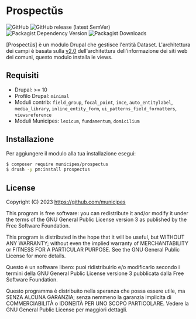 # Prospectŭs

![GitHub](https://img.shields.io/github/license/municipes/prospectus?style=for-the-badge)
![GitHub release (latest SemVer)](https://img.shields.io/github/v/release/municipes/prospectus?sort=semver&style=for-the-badge)
![Packagist Dependency Version](https://img.shields.io/packagist/dependency-v/municipes/prospectus/drupal/core-recommended?style=for-the-badge)
![Packagist Downloads](https://img.shields.io/packagist/dt/municipes/prospectus?style=for-the-badge)

[Prospectŭs] è un modulo Drupal che gestisce l'entità Dataset.
L'architettura dei campi è basata sulla [v2.0](https://docs.google.com/spreadsheets/d/1D4KbaA__xO9x_iBm08KvZASjrrFLYLKX/edit#gid=1529184526)
dell'architettura dell'informazione dei siti web dei comuni,
questo modulo installa le views.

## Requisiti
- Drupal: >= 10
- Profilo Drupal: `minimal`
- Moduli contrib: `field_group`, `focal_point`, `imce`, `auto_entitylabel`, `media_library`, `inline_entity_form`, `ui_patterns_field_formatters`, `viewsreference`
- Moduli Municipes: `lexicum`, `fundamentum`, `domicilium`

## Installazione
Per aggiungere il modulo alla tua installazione esegui:
```bash
$ composer require municipes/prospectus
$ drush -y pm:install prospectus
```


## License

Copyright (C) 2023 https://github.com/municipes

This program is free software: you can redistribute it and/or modify it under the terms of the GNU General Public License version 3 as published by the Free Software Foundation.

This program is distributed in the hope that it will be useful, but WITHOUT ANY WARRANTY; without even the implied warranty of MERCHANTABILITY or FITNESS FOR A PARTICULAR PURPOSE. See the GNU General Public License for more details.

Questo è un software libero: puoi ridistribuirlo e/o modificarlo secondo i termini della GNU General Public License versione 3 pubblicata dalla Free Software Foundation.

Questo programma è distribuito nella speranza che possa essere utile, ma SENZA ALCUNA GARANZIA; senza nemmeno la garanzia implicita di COMMERCIABILITÀ o IDONEITÀ PER UNO SCOPO PARTICOLARE. Vedere la GNU General Public License per maggiori dettagli.
